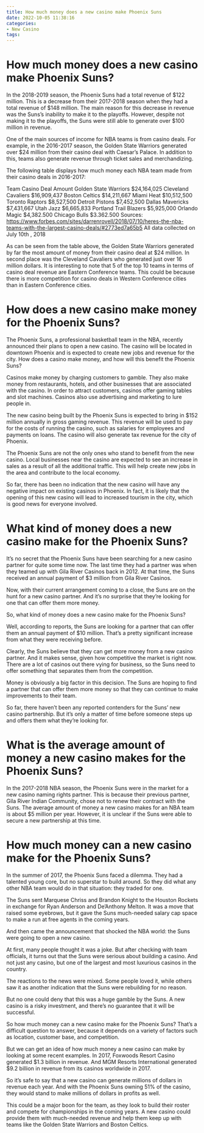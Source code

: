 ```yaml
---
title: How much money does a new casino make Phoenix Suns
date: 2022-10-05 11:38:16
categories:
- New Casino
tags:
---
```



#  How much money does a new casino make Phoenix Suns?

In the 2018-2019 season, the Phoenix Suns had a total revenue of $122 million. This is a decrease from their 2017-2018 season when they had a total revenue of $148 million. The main reason for this decrease in revenue was the Suns’s inability to make it to the playoffs. However, despite not making it to the playoffs, the Suns were still able to generate over $100 million in revenue.

One of the main sources of income for NBA teams is from casino deals. For example, in the 2016-2017 season, the Golden State Warriors generated over $24 million from their casino deal with Caesar’s Palace. In addition to this, teams also generate revenue through ticket sales and merchandizing.

The following table displays how much money each NBA team made from their casino deals in 2016-2017:

Team Casino Deal Amount Golden State Warriors $24,164,025 Cleveland Cavaliers $16,909,437 Boston Celtics $14,211,667 Miami Heat $10,512,500 Toronto Raptors $8,527,500 Detroit Pistons $7,452,500 Dallas Mavericks $7,431,667 Utah Jazz $6,665,833 Portland Trail Blazers $5,925,000 Orlando Magic $4,382.500 Chicago Bulls $3.362.500 Sources: https://www.forbes.com/sites/darrenrovell/2018/07/10/heres-the-nba-teams-with-the-largest-casino-deals/#2773ed7a65b5
All data collected on July 10th , 2018

As can be seen from the table above, the Golden State Warriors generated by far the most amount of money from their casino deal at $24 million. In second place was the Cleveland Cavaliers who generated just over 16 million dollars. It is interesting to note that 5 of the top 10 teams in terms of casino deal revenue are Eastern Conference teams. This could be because there is more competition for casino deals in Western Conference cities than in Eastern Conference cities.

#  How does a new casino make money for the Phoenix Suns?

The Phoenix Suns, a professional basketball team in the NBA, recently announced their plans to open a new casino. The casino will be located in downtown Phoenix and is expected to create new jobs and revenue for the city. How does a casino make money, and how will this benefit the Phoenix Suns?

Casinos make money by charging customers to gamble. They also make money from restaurants, hotels, and other businesses that are associated with the casino. In order to attract customers, casinos offer gaming tables and slot machines. Casinos also use advertising and marketing to lure people in.

The new casino being built by the Phoenix Suns is expected to bring in $152 million annually in gross gaming revenue. This revenue will be used to pay for the costs of running the casino, such as salaries for employees and payments on loans. The casino will also generate tax revenue for the city of Phoenix.

The Phoenix Suns are not the only ones who stand to benefit from the new casino. Local businesses near the casino are expected to see an increase in sales as a result of all the additional traffic. This will help create new jobs in the area and contribute to the local economy.

So far, there has been no indication that the new casino will have any negative impact on existing casinos in Phoenix. In fact, it is likely that the opening of this new casino will lead to increased tourism in the city, which is good news for everyone involved.

#  What kind of money does a new casino make for the Phoenix Suns?

It’s no secret that the Phoenix Suns have been searching for a new casino partner for quite some time now. The last time they had a partner was when they teamed up with Gila River Casinos back in 2012. At that time, the Suns received an annual payment of $3 million from Gila River Casinos.

Now, with their current arrangement coming to a close, the Suns are on the hunt for a new casino partner. And it’s no surprise that they’re looking for one that can offer them more money.

So, what kind of money does a new casino make for the Phoenix Suns?

Well, according to reports, the Suns are looking for a partner that can offer them an annual payment of $10 million. That’s a pretty significant increase from what they were receiving before.

Clearly, the Suns believe that they can get more money from a new casino partner. And it makes sense, given how competitive the market is right now. There are a lot of casinos out there vying for business, so the Suns need to offer something that separates them from the competition.

Money is obviously a big factor in this decision. The Suns are hoping to find a partner that can offer them more money so that they can continue to make improvements to their team.

So far, there haven’t been any reported contenders for the Suns’ new casino partnership. But it’s only a matter of time before someone steps up and offers them what they’re looking for.

#  What is the average amount of money a new casino makes for the Phoenix Suns?

In the 2017-2018 NBA season, the Phoenix Suns were in the market for a new casino naming rights partner. This is because their previous partner, Gila River Indian Community, chose not to renew their contract with the Suns. The average amount of money a new casino makes for an NBA team is about $5 million per year. However, it is unclear if the Suns were able to secure a new partnership at this time.

#  How much money can a new casino make for the Phoenix Suns?

In the summer of 2017, the Phoenix Suns faced a dilemma. They had a talented young core, but no superstar to build around. So they did what any other NBA team would do in that situation: they traded for one.

The Suns sent Marquese Chriss and Brandon Knight to the Houston Rockets in exchange for Ryan Anderson and De’Anthony Melton. It was a move that raised some eyebrows, but it gave the Suns much-needed salary cap space to make a run at free agents in the coming years.

And then came the announcement that shocked the NBA world: the Suns were going to open a new casino.

At first, many people thought it was a joke. But after checking with team officials, it turns out that the Suns were serious about building a casino. And not just any casino, but one of the largest and most luxurious casinos in the country.

The reactions to the news were mixed. Some people loved it, while others saw it as another indication that the Suns were rebuilding for no reason.

But no one could deny that this was a huge gamble by the Suns. A new casino is a risky investment, and there’s no guarantee that it will be successful.

So how much money can a new casino make for the Phoenix Suns? That’s a difficult question to answer, because it depends on a variety of factors such as location, customer base, and competition.

But we can get an idea of how much money a new casino can make by looking at some recent examples. In 2017, Foxwoods Resort Casino generated $1.3 billion in revenue. And MGM Resorts International generated $9.2 billion in revenue from its casinos worldwide in 2017.

So it’s safe to say that a new casino can generate millions of dollars in revenue each year. And with the Phoenix Suns owning 51% of the casino, they would stand to make millions of dollars in profits as well.

This could be a major boon for the team, as they look to build their roster and compete for championships in the coming years. A new casino could provide them with much-needed revenue and help them keep up with teams like the Golden State Warriors and Boston Celtics.